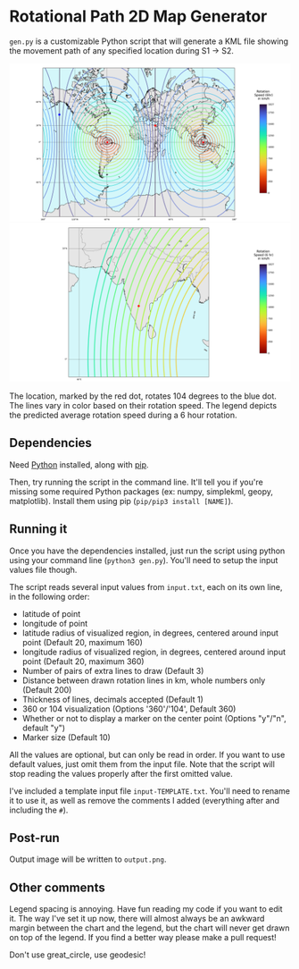 # Rotational Path 2D Map Generator

`gen.py` is a customizable Python script that will generate a KML file showing the movement path of any specified location during S1 -> S2.

![x](img/globe.png "world viz")
![x](img/india.png "india viz")

The location, marked by the red dot, rotates 104 degrees to the blue dot. The lines vary in color based on their rotation speed. The legend depicts the predicted average rotation speed during a 6 hour rotation.

## Dependencies

Need [Python](https://www.python.org/downloads/) installed, along with [pip](https://pip.pypa.io/en/stable/installation/).

Then, try running the script in the command line. It'll tell you if you're missing some required Python packages (ex: numpy, simplekml, geopy, matplotlib). Install them using pip (`pip/pip3 install [NAME]`).

## Running it

Once you have the dependencies installed, just run the script using python using your command line (`python3 gen.py`). You'll need to setup the input values file though.

The script reads several input values from `input.txt`, each on its own line, in the following order:
- latitude of point
- longitude of point
- latitude radius of visualized region, in degrees, centered around input point (Default 20, maximum 160)
- longitude radius of visualized region, in degrees, centered around input point (Default 20, maximum 360)
- Number of pairs of extra lines to draw (Default 3)
- Distance between drawn rotation lines in km, whole numbers only (Default 200)
- Thickness of lines, decimals accepted (Default 1)
- 360 or 104 visualization (Options '360'/'104', Default 360)
- Whether or not to display a marker on the center point (Options "y"/"n", default "y")
- Marker size (Default 10)

All the values are optional, but can only be read in order. If you want to use default values, just omit them from the input file. Note that the script will stop reading the values properly after the first omitted value.

I've included a template input file `input-TEMPLATE.txt`. You'll need to rename it to use it, as well as remove the comments I added (everything after and including the `#`).

## Post-run

Output image will be written to `output.png`.

## Other comments

Legend spacing is annoying. Have fun reading my code if you want to edit it. The way I've set it up now, there will almost always be an awkward margin between the chart and the legend, but the chart will never get drawn on top of the legend. If you find a better way please make a pull request!

Don't use great_circle, use geodesic!
